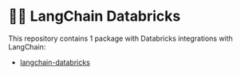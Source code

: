 # 🦜️🔗 LangChain Databricks

This repository contains 1 package with Databricks integrations with LangChain:

- [langchain-databricks](https://pypi.org/project/langchain-databricks/)

